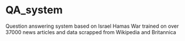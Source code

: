 # QA_system
Question answering system based on Israel Hamas War trained on over 37000 news articles and data scrapped from Wikipedia and Britannica
